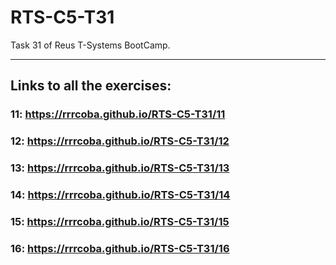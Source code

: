 # RTS-C5-T31

Task 31 of Reus T-Systems BootCamp.

---------

## Links to all the exercises:

### 11: https://rrrcoba.github.io/RTS-C5-T31/11
### 12: https://rrrcoba.github.io/RTS-C5-T31/12
### 13: https://rrrcoba.github.io/RTS-C5-T31/13
### 14: https://rrrcoba.github.io/RTS-C5-T31/14
### 15: https://rrrcoba.github.io/RTS-C5-T31/15
### 16: https://rrrcoba.github.io/RTS-C5-T31/16

